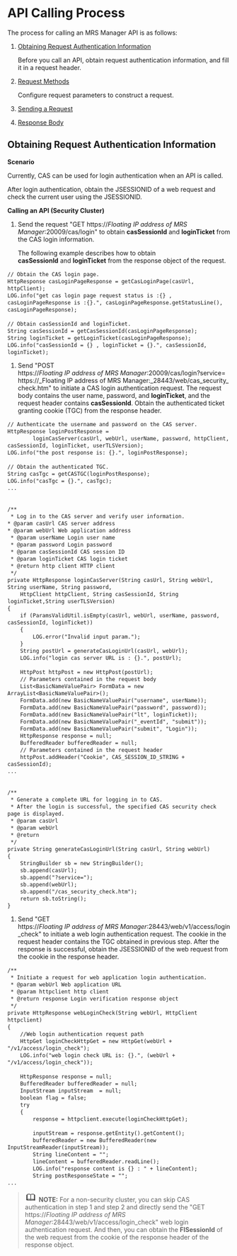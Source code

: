 # API Calling Process<a name="EN-US_TOPIC_0220024720"></a>

The process for calling an MRS Manager API is as follows:

1.  [Obtaining Request Authentication Information](#en-us_topic_0125376234_section1225494452418)

    Before you call an API, obtain request authentication information, and fill it in a request header.

2.  [Request Methods](mrs-manager-apis.md#en-us_topic_0125376273_section1437511065519)

    Configure request parameters to construct a request.

3.  [Sending a Request](mrs-manager-apis.md#en-us_topic_0125376273_section17323144941019)
4.  [Response Body](mrs-manager-apis.md#en-us_topic_0125376273_section186021620141012)

## Obtaining Request Authentication Information<a name="en-us_topic_0125376234_section1225494452418"></a>

**Scenario**

Currently, CAS can be used for login authentication when an API is called.

After login authentication, obtain the JSESSIONID of a web request and check the current user using the JSESSIONID.

**Calling an API \(Security Cluster\)**

1.  Send the request "GET https://_Floating IP address of MRS Manager_:20009/cas/login" to obtain **casSessionId** and **loginTicket**  from the CAS login information.

    The following example describes how to obtain  **casSessionId** and **loginTicket**  from the response object of the request.


```
// Obtain the CAS login page.
HttpResponse casLoginPageResponse = getCasLoginPage(casUrl, httpClient);
LOG.info("get cas login page request status is :{} , casLoginPageResponse is :{}.", casLoginPageResponse.getStatusLine(), casLoginPageResponse);
 
// Obtain casSessionId and loginTicket.
String casSessionId = getCasSessionId(casLoginPageResponse);
String loginTicket = getLoginTicket(casLoginPageResponse);
LOG.info("casSessionId = {} , loginTicket = {}.", casSessionId, loginTicket);
```

1.  Send "POST https://_Floating IP address of MRS Manager_:20009/cas/login?service= https://_Floating IP address of MRS Manager:_28443/web/cas\_security\_check.htm" to initiate a CAS login authentication request. The request body contains the user name, password, and **loginTicket**, and the request header contains **casSessionId**. Obtain the authenticated ticket granting cookie \(TGC\) from the response header.

```
// Authenticate the username and password on the CAS server.
HttpResponse loginPostResponse =
        loginCasServer(casUrl, webUrl, userName, password, httpClient, casSessionId, loginTicket, userTLSVersion);
LOG.info("the post response is: {}.", loginPostResponse);
 
// Obtain the authenticated TGC.
String casTgc = getCASTGC(loginPostResponse);
LOG.info("casTgc = {}.", casTgc);
...
 
 
/**
 * Log in to the CAS server and verify user information.
* @param casUrl CAS server address
* @param webUrl Web application address
 * @param userName Login user name
 * @param password Login password
 * @param casSessionId CAS session ID
 * @param loginTicket CAS login ticket
 * @return http client HTTP client
 */
private HttpResponse loginCasServer(String casUrl, String webUrl, String userName, String password,
    HttpClient httpClient, String casSessionId, String loginTicket,String userTLSVersion)
{
    if (ParamsValidUtil.isEmpty(casUrl, webUrl, userName, password, casSessionId, loginTicket))
    {
        LOG.error("Invalid input param.");
    }
    String postUrl = generateCasLoginUrl(casUrl, webUrl);
    LOG.info("login cas server URL is : {}.", postUrl);
    
    HttpPost httpPost = new HttpPost(postUrl);
    // Parameters contained in the request body
    List<BasicNameValuePair> FormData = new ArrayList<BasicNameValuePair>();
    FormData.add(new BasicNameValuePair("username", userName));
    FormData.add(new BasicNameValuePair("password", password));
    FormData.add(new BasicNameValuePair("lt", loginTicket));
    FormData.add(new BasicNameValuePair("_eventId", "submit"));
    FormData.add(new BasicNameValuePair("submit", "Login"));
    HttpResponse response = null;
    BufferedReader bufferedReader = null;
    // Parameters contained in the request header
    httpPost.addHeader("Cookie", CAS_SESSION_ID_STRING + casSessionId);
...
 
 
/**
 * Generate a complete URL for logging in to CAS.
 * After the login is successful, the specified CAS security check page is displayed.
 * @param casUrl
 * @param webUrl
 * @return
 */
private String generateCasLoginUrl(String casUrl, String webUrl)
{
    StringBuilder sb = new StringBuilder();
    sb.append(casUrl);
    sb.append("?service=");
    sb.append(webUrl);
    sb.append("/cas_security_check.htm");
    return sb.toString();
}
```

1.  Send "GET https://_Floating IP address of MRS Manager_:28443/web/v1/access/login\_check" to initiate a web login authentication request. The cookie in the request header contains the TGC obtained in previous step. After the response is successful, obtain the JSESSIONID of the web request from the cookie in the response header.

```
/**
 * Initiate a request for web application login authentication.
 * @param webUrl Web application URL
 * @param httpclient http client
 * @return response Login verification response object
 */
private HttpResponse webLoginCheck(String webUrl, HttpClient httpclient)
{
    //Web login authentication request path
    HttpGet loginCheckHttpGet = new HttpGet(webUrl + "/v1/access/login_check");
    LOG.info("web login check URL is: {}.", (webUrl + "/v1/access/login_check"));
    
    HttpResponse response = null;
    BufferedReader bufferedReader = null;
    InputStream inputStream  = null;
    boolean flag = false;
    try
    {
        response = httpclient.execute(loginCheckHttpGet);
        
        inputStream = response.getEntity().getContent();
        bufferedReader = new BufferedReader(new InputStreamReader(inputStream));
        String lineContent = "";
        lineContent = bufferedReader.readLine();
        LOG.info("response content is {} : " + lineContent);
        String postResponseState = "";
...
```

>![](public_sys-resources/icon-note.gif) **NOTE:** 
>For a non-security cluster, you can skip CAS authentication in step 1 and step 2 and directly send the "GET https://_Floating_ _IP address of MRS Manager_:28443/web/v1/access/login\_check" web login authentication request. And then, you can obtain the  **FISessionId**  of the web request from the cookie of the response header of the response object.

